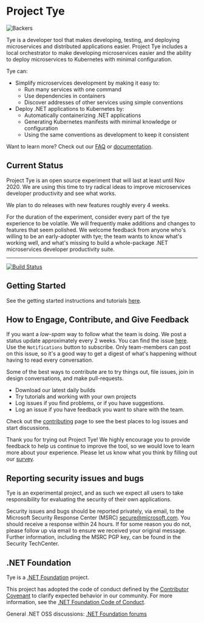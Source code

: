 # Project Tye

<img src="https://camo.githubusercontent.com/aa7e6441a9cdb49380be9d1e3fd01d6f4a0fd9f74829015c4ac3e0a7761f6f5f/68747470733a2f2f6f70656e636f6c6c6563746976652e636f6d2f626f6f7473747261702f6261636b6572732e7376673f77696474683d383930" alt="Backers" data-canonical-src="https://opencollective.com/bootstrap/backers.svg?width=890" style="max-width:100%;">



Tye is a developer tool that makes developing, testing, and deploying microservices and distributed applications easier. Project Tye includes a local orchestrator to make developing microservices easier and the ability to deploy microservices to Kubernetes with minimal configuration. 

Tye can:

- Simplify microservices development by making it easy to:
  - Run many services with one command
  - Use dependencies in containers
  - Discover addresses of other services using simple conventions
- Deploy .NET applications to Kubernetes by:
  - Automatically containerizing .NET applications
  - Generating Kubernetes manifests with minimal knowledge or configuration
  - Using the same conventions as development to keep it consistent

Want to learn more? Check out our [FAQ](docs/FAQ.md) or [documentation](docs/README.md).

## Current Status

Project Tye is an open source experiment that will last at least until Nov 2020. We are using this time to try radical ideas to improve microservices developer productivity and see what works. 

We plan to do releases with new features roughly every 4 weeks.

For the duration of the experiment, consider every part of the tye experience to be volatile. We will frequently make additions and changes to features that seem polished. We welcome feedback from anyone who's willing to be an early-adopter with tye; the team wants to know what's working well, and what's missing to build a whole-package .NET microservices developer productivity suite.

---

[![Build Status](https://dnceng.visualstudio.com/public/_apis/build/status/dotnet/tye/dotnet-tye-ci-public?branchName=master)](https://dnceng.visualstudio.com/public/_build/latest?definitionId=796&branchName=master)


## Getting Started

See the getting started instructions and tutorials [here](/docs/getting_started.md).


## How to Engage, Contribute, and Give Feedback

If you want a *low-spam* way to follow what the team is doing. We post a status update approximately every 2 weeks. You can find the issue [here](https://github.com/dotnet/tye/issues/251). Use the `Notifications` button to subscribe. Only team-members can post on this issue, so it's a good way to get a digest of what's happening without having to read every conversation.

Some of the best ways to contribute are to try things out, file issues, join in design conversations, and make pull-requests.

- Download our latest daily builds
- Try tutorials and working with your own projects
- Log issues if you find problems, or if you have suggestions.
- Log an issue if you have feedback you want to share with the team.

Check out the [contributing](/CONTRIBUTING.md) page to see the best places to log issues and start discussions.

Thank you for trying out Project Tye! We highly encourage you to provide feedback to help us continue to improve the tool, so we would love to learn more about your experience. Please let us know what you think by filling out our [survey](https://aka.ms/tyesurvey).

## Reporting security issues and bugs

Tye is an experimental project, and as such we expect all users to take responsibility for evaluating the security of their own applications.

Security issues and bugs should be reported privately, via email, to the Microsoft Security Response Center (MSRC) secure@microsoft.com. You should receive a response within 24 hours. If for some reason you do not, please follow up via email to ensure we received your original message. Further information, including the MSRC PGP key, can be found in the Security TechCenter.

## .NET Foundation

Tye is a [.NET Foundation](https://www.dotnetfoundation.org/projects) project.

This project has adopted the code of conduct defined by the [Contributor Covenant](http://contributor-covenant.org/) to clarify expected behavior in our community. For more information, see the [.NET Foundation Code of Conduct](http://www.dotnetfoundation.org/code-of-conduct).

General .NET OSS discussions: [.NET Foundation forums](https://forums.dotnetfoundation.org)

